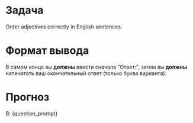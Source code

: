 # Задача
Order adjectives correctly in English sentences.

# Формат вывода
В самом конце вы **должны** ввести сначала "Ответ:", затем вы **должны** напечатать ваш окончательный ответ (только буква варианта).

# Прогноз
В: {question_prompt}